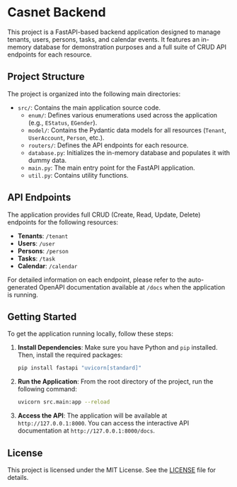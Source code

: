 # Casnet Backend

This project is a FastAPI-based backend application designed to manage tenants, users, persons, tasks, and calendar events. It features an in-memory database for demonstration purposes and a full suite of CRUD API endpoints for each resource.

## Project Structure

The project is organized into the following main directories:

-   `src/`: Contains the main application source code.
    -   `enum/`: Defines various enumerations used across the application (e.g., `EStatus`, `EGender`).
    -   `model/`: Contains the Pydantic data models for all resources (`Tenant`, `UserAccount`, `Person`, etc.).
    -   `routers/`: Defines the API endpoints for each resource.
    -   `database.py`: Initializes the in-memory database and populates it with dummy data.
    -   `main.py`: The main entry point for the FastAPI application.
    -   `util.py`: Contains utility functions.

## API Endpoints

The application provides full CRUD (Create, Read, Update, Delete) endpoints for the following resources:

-   **Tenants**: `/tenant`
-   **Users**: `/user`
-   **Persons**: `/person`
-   **Tasks**: `/task`
-   **Calendar**: `/calendar`

For detailed information on each endpoint, please refer to the auto-generated OpenAPI documentation available at `/docs` when the application is running.

## Getting Started

To get the application running locally, follow these steps:

1.  **Install Dependencies**: Make sure you have Python and `pip` installed. Then, install the required packages:

    ```bash
    pip install fastapi "uvicorn[standard]"
    ```

2.  **Run the Application**: From the root directory of the project, run the following command:

    ```bash
    uvicorn src.main:app --reload
    ```

3.  **Access the API**: The application will be available at `http://127.0.0.1:8000`. You can access the interactive API documentation at `http://127.0.0.1:8000/docs`.

## License

This project is licensed under the MIT License. See the [LICENSE](LICENSE) file for details.
